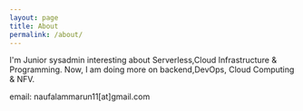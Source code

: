 ```yaml
---
layout: page
title: About
permalink: /about/
---
```


I'm Junior sysadmin  interesting about Serverless,Cloud Infrastructure & Programming. Now, I am doing more on backend,DevOps, Cloud Computing & NFV.

email: naufalammarun11[at]gmail.com
